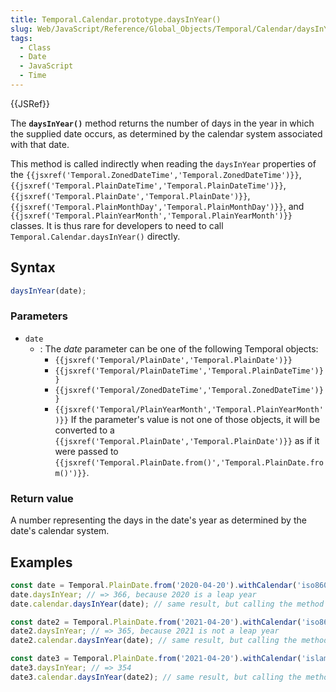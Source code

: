 ```yaml
---
title: Temporal.Calendar.prototype.daysInYear()
slug: Web/JavaScript/Reference/Global_Objects/Temporal/Calendar/daysInYear
tags:
  - Class
  - Date
  - JavaScript
  - Time
---
```

{{JSRef}}

<p class="summary"><span class="seoSummary">The <strong><code>daysInYear()</code></strong> method returns the number of days in the year in which the supplied date occurs, as determined by the calendar system associated with that date.</span></p>

This method is called indirectly when reading the `daysInYear` properties of the
`{{jsxref('Temporal.ZonedDateTime','Temporal.ZonedDateTime')}}`,
`{{jsxref('Temporal.PlainDateTime','Temporal.PlainDateTime')}}`,
`{{jsxref('Temporal.PlainDate','Temporal.PlainDate')}}`,
`{{jsxref('Temporal.PlainMonthDay','Temporal.PlainMonthDay')}}`,
and
`{{jsxref('Temporal.PlainYearMonth','Temporal.PlainYearMonth')}}`
classes. It is thus rare for developers to need to call
`Temporal.Calendar.daysInYear()` directly.

## Syntax

```js
daysInYear(date);
```

### Parameters

- `date`
  - : The _date_ parameter can be one of the following Temporal objects:
    - `{{jsxref('Temporal/PlainDate','Temporal.PlainDate')}}`
    - `{{jsxref('Temporal/PlainDateTime','Temporal.PlainDateTime')}}`
    - `{{jsxref('Temporal/ZonedDateTime','Temporal.ZonedDateTime')}}`
    - `{{jsxref('Temporal/PlainYearMonth','Temporal.PlainYearMonth')}}`
      If the parameter's value is not one of those objects, it will be converted
      to a
      `{{jsxref('Temporal.PlainDate','Temporal.PlainDate')}}`
      as if it were passed to
      `{{jsxref('Temporal.PlainDate.from()','Temporal.PlainDate.from()')}}`.

### Return value

A number representing the days in the date's year as determined by the date's
calendar system.

## Examples

```js
const date = Temporal.PlainDate.from('2020-04-20').withCalendar('iso8601');
date.daysInYear; // => 366, because 2020 is a leap year
date.calendar.daysInYear(date); // same result, but calling the method directly

const date2 = Temporal.PlainDate.from('2021-04-20').withCalendar('iso8601');
date2.daysInYear; // => 365, because 2021 is not a leap year
date2.calendar.daysInYear(date); // same result, but calling the method directly

const date3 = Temporal.PlainDate.from('2021-04-20').withCalendar('islamic');
date3.daysInYear; // => 354
date3.calendar.daysInYear(date2); // same result, but calling the method directly
```
